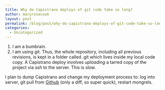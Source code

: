 ```yaml
---
title: Why do Capistrano deploys of git code take so long?
author: maryrosecook
layout: post
permalink: /blog/post/why-do-capistrano-deploys-of-git-code-take-so-long-2
categories:
  - Uncategorized
---
```

1. I am a bumbrain.  
2. I am using git. Thus, the whole repository, including all previous revisions, is kept in a folder called .git which lives inside my local code copy. A Capistrano deploy involves *uploading* a tarred copy of the project via *ssh* to the server. This is slow.

I plan to dump Capistrano and change my deployment process to: log into server, git pull from [Github][1] (only a diff, so super quick), restart mongrels.

 [1]: http://github.com